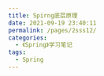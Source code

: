 ```yaml
---
title: Spirng底层原理
date: 2021-09-19 23:40:11
permalink: /pages/2sss12/
categories:
  - 《Spring》学习笔记
tags:
  - Spring
---
```

